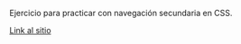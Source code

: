 Ejercicio para practicar con navegación secundaria en CSS.

[Link al sitio](https://dbsantiago.github.io/Codecademy/FrontEndEngineer/26-hotelSingapore/index.html)